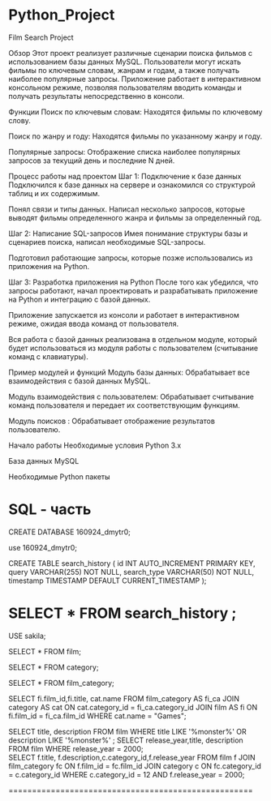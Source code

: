 # Python_Project
Film Search Project

Обзор
Этот проект реализует различные сценарии поиска фильмов с использованием базы данных MySQL. 
Пользователи могут искать фильмы по ключевым словам, жанрам и годам, а также получать наиболее популярные запросы. 
Приложение работает в интерактивном консольном режиме, позволяя пользователям вводить команды и получать результаты непосредственно в консоли.

Функции
Поиск по ключевым словам: Находятся фильмы по ключевому слову.

Поиск по жанру и году: Находятся фильмы по указанному жанру и году.

Популярные запросы: Отображение списка наиболее популярных запросов за текущий день и последние N дней.

Процесс работы над проектом
Шаг 1: Подключение к базе данных
Подключился  к базе данных на сервере и ознакомился со структурой таблиц и их содержимым.

Понял связи и типы данных. Написал несколько запросов, которые выводят фильмы определенного жанра и фильмы за определенный год.

Шаг 2: Написание SQL-запросов
Имея понимание структуры базы и сценариев поиска, написал необходимые SQL-запросы.

Подготовил работающие запросы, которые позже использовались из приложения на Python.


Шаг 3: Разработка приложения на Python
После того как убедился, что запросы работают, начал проектировать и разрабатывать приложение на Python и интеграцию с базой данных.

Приложение  запускается из консоли и работает в интерактивном режиме, ожидая ввода команд от пользователя.

Вся работа с базой данных реализована в отдельном модуле, который будет использоваться из модуля 
работы с пользователем (считывание команд с клавиатуры). 

Пример модулей и функций
Модуль базы данных: Обрабатывает все взаимодействия с базой данных MySQL.

Модуль взаимодействия с пользователем: Обрабатывает считывание команд пользователя и передает их соответствующим функциям.

Модуль поисков : Обрабатывает отображение результатов пользователю.

Начало работы
Необходимые условия
Python 3.x

База данных MySQL

Необходимые Python пакеты 



SQL - часть 
=====================================================
CREATE DATABASE 160924_dmytr0;

use 160924_dmytr0;

CREATE TABLE search_history (
id INT AUTO_INCREMENT PRIMARY KEY,
query VARCHAR(255) NOT NULL,
search_type VARCHAR(50) NOT NULL,
timestamp TIMESTAMP DEFAULT CURRENT_TIMESTAMP
                                                           );

SELECT * FROM search_history ;
=====================================================

USE sakila;

SELECT * FROM film;

SELECT * FROM category;

SELECT * FROM film_category;

SELECT
    fi.film_id,fi.title, cat.name
FROM
    film_category AS fi_ca
    JOIN category AS cat ON cat.category_id = fi_ca.category_id
    JOIN film AS fi ON fi.film_id = fi_ca.film_id
WHERE
    cat.name = "Games";
    
SELECT title, description
	  FROM film
	  WHERE title LIKE  '%monster%' OR description LIKE  '%monster%' 
	  ; 
SELECT release_year,title, description
	  FROM film
	  WHERE release_year = 2000;  
SELECT f.title, f.description,c.category_id,f.release_year
                FROM film f
                JOIN film_category fc ON f.film_id = fc.film_id
                JOIN category c ON fc.category_id = c.category_id
                WHERE c.category_id = 12 AND f.release_year = 2000;   

====================================================
